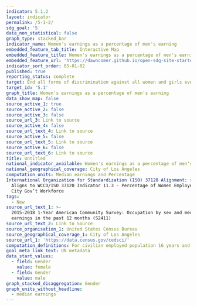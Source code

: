 ```yaml
---
indicator: 5.1.2
layout: indicator
permalink: /5-1-2/
sdg_goal: '5'
data_non_statistical: false
graph_type: stacked_bar
indicator_name: Women's earnings as a percentage of men's earning
embedded_feature_tab_title: Interactive Map
embedded_feature_title: Women's earnings as a percentage of men's earning
embedded_feature_url: 'https://dawncomer.github.io/open-sdg-site-starter/gendertest/'
indicator_sort_order: 05-01-02
published: true
reporting_status: complete
target: End all forms of discrimination against all women and girls everywhere
target_id: '5.1'
graph_title: Women's earnings as a percentage of men's earning
data_show_map: false
source_active_1: true
source_active_2: false
source_active_3: false
source_url_3: Link to source
source_active_4: false
source_url_text_4: Link to source
source_active_5: false
source_url_text_5: Link to source
source_active_6: false
source_url_text_6: Link to source
title: Untitled
national_indicator_available: Women's earnings as a percentage of men's earning
national_geographical_coverage: City of Los Angeles
computation_units: Median earnings and Percentage
International Organization for Standardization (ISO) 37120 Alignment: >-
  Aligns to WCCD/ISO 37120 Indicator 11.3 - Percentage of Women Employed in the
  City Gov’t Workforce
tags:
  - New
source_url_text_1: >-
  2015-2018 1-Year American Community Survey: Occupation by sex and median
  earnings in the past 12 months (S2411)
source_url_text_2: Link to Source
source_organisation_1: United States Census Bureau
source_geographical_coverage_1: City of Los Angeles
source_url_1: 'https://data.census.gov/cedsci/'
computation_definitions: For civilian employed population 16 years and over with earnings
goal_meta_link_text: UN metadata
data_start_values:
  - field: Gender
    value: female
  - field: Gender
    value: male
graph_stacked_disaggregation: Gender
graph_units_without_headline:
  - median earnings
---
```

